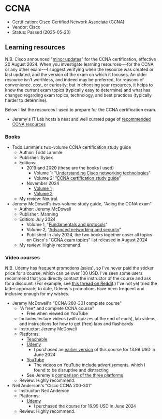 # CCNA

- Certification: Cisco Certified Network Associate (CCNA)
- Vendor: Cisco
- Status: Passed (2025-05-20)

## Learning resources

N.B. Cisco announced "[minor updates](https://learningnetwork.cisco.com/s/ccna-exam-topics)" for the CCNA certification, effective 20 August 2024. When you investigate learning resources---for the CCNA or any other exam---I suggest verifying when the resource was created or last updated, and the version of the exam on which it focuses. An older resource isn't worthless, and indeed may be preferred, for reasons of convenience, cost, or curiosity; but in choosing your resources, it helps to know the current exam topics (typically easy to determine) and what has changed regarding exam topics, technology, and best practices (typically harder to determine).

Below I list the resources I used to prepare for the CCNA certification exam.

- Jeremy's IT Lab hosts a neat and well curated page of [recommended CCNA resources](https://www.jeremysitlab.com/ccna-resources)

### Books

- Todd Lammle's two-volume CCNA certification study guide
    - Author: Todd Lammle
    - Publisher: Sybex
    - Editions:
        - 2019 and 2020 (these are the books I used)
            - Volume 1: "[Understanding Cisco networking technologies](https://www.amazon.com/Understanding-Cisco-Networking-Technologies-Certification/dp/1119659027)"
            - Volume 2: "[CCNA certification study guide](https://www.amazon.com/CCNA-Certification-Study-Guide-200-301/dp/1119659183)"
        - November 2024
            - [Volume 1](https://www.amazon.com/CCNA-Certification-Study-Guide-Exam-dp-1394213018/dp/1394213018)
            - [Volume 2](https://www.amazon.com/CCNA-Certification-Study-Guide-200-301-dp-1394302150/dp/1394302150)
    - My review: Neutral.
- Jeremy McDowell's two-volume study guide, "Acing the CCNA exam"
    - Author: Jeremy McDowell
    - Publisher: Manning
    - Edition: July 2024
        - Volume 1, "[Fundamentals and protocols](https://www.manning.com/books/acing-the-ccna-exam-fundamentals-and-protocols)"
        - Volume 2, "[Advanced networking and security](https://www.manning.com/books/acing-the-ccna-exam-advanced-networking-and-security)"
        - Published in July 2024, the two books together cover all topics on Cisco's "[CCNA exam topics](https://learningnetwork.cisco.com/s/ccna-exam-topics)" list released in August 2024
    - My review: Highly recommend.

### Video courses

N.B. Udemy has frequent promotions (sales), so I've never paid the sticker price for a course, which can be over 100 USD. I've seen some users recommend that you directly contact the instructor of the course and ask for a discount. (For example, see [this thread on Reddit](https://www.reddit.com/r/Udemy/comments/1fvt036/how_do_discounts_work_how_to_get_one/).) I've not yet tried the latter approach; to date, Udemy's promotions have been frequent and inclusive enough for my wishes.

- Jeremy McDowell's "CCNA 200-301 complete course"
    - "A free* and complete CCNA course"
        - Free when viewed on YouTube
    - Includes lecture videos (with quizzes at the end of each), lab videos, and instructions for how to get (free) labs and flashcards
    - Instructor: Jeremy McDowell
    - Platforms:
        - [Teachable](https://courses.jeremysitlab.com/p/ccna)
        - [Udemy](https://www.udemy.com/course/ccna-jitl/)
            - I purchased an [earlier version](https://www.udemy.com/course/complete-cisco-ccna-200-301-course/) of this course for 13.99 USD in June 2024
        - [YouTube](https://www.youtube.com/playlist?list=PLxbwE86jKRgMpuZuLBivzlM8s2Dk5lXBQ)
            - The videos on YouTube include advertisements, which I found to be disruptive and distracting
        - See Jeremy's [comparison of the three platforms](https://docs.google.com/spreadsheets/d/1bqXS1nKNuIdumXjNXUoOINzUa704Og5jwUVyrvyauZs/edit)
    - Review: Highly recommend.
- Neil Anderson's "Cisco CCNA 200-301"
    - Instructor: Neil Anderson
    - Platforms:
        - [Udemy](https://www.udemy.com/course/ccna-complete)
            - I purchased the course for 16.99 USD in June 2024
    - Review: Highly recommend.
